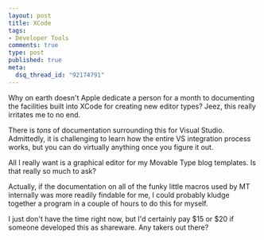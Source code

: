 ```yaml
--- 
layout: post
title: XCode
tags: 
- Developer Tools
comments: true
type: post
published: true
meta: 
  dsq_thread_id: "92174791"
---
```

Why on earth doesn't Apple dedicate a person for a month to documenting the facilities built into XCode for creating new editor types? Jeez, this really irritates me to no end.

  There is <i>tons</i> of documentation surrounding this for Visual Studio. Admittedly, it is challenging to learn how the entire VS integration process works, but you can do virtually anything once you figure it out.

  All I really want is a graphical editor for my Movable Type blog templates. Is that really so much to ask?

  Actually, if the documentation on all of the funky little macros used by MT internally was more readily findable for me, I could probably kludge together a program in a couple of hours to do this for myself.

  I just don't have the time right now, but I'd certainly pay $15 or $20 if someone developed this as shareware. Any takers out there?

